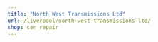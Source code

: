 ```yaml
---
title: "North West Transmissions Ltd"
url: /liverpool/north-west-transmissions-ltd/
shop: car repair
---
```

